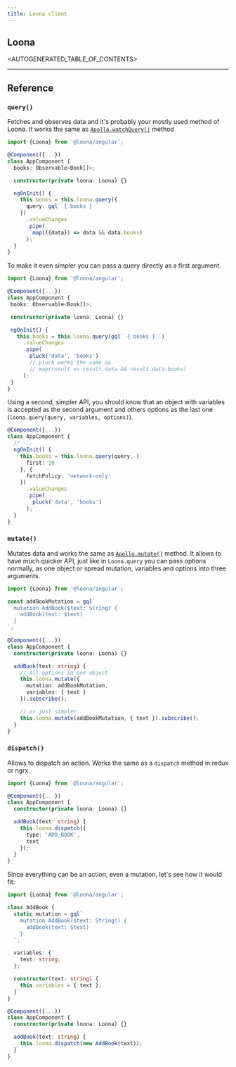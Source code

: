 ```yaml
---
title: Loona client
---
```


## Loona

<AUTOGENERATED_TABLE_OF_CONTENTS>

---

## Reference

### `query()`

Fetches and observes data and it's probably your mostly used method of Loona. It works the same as [`Apollo.watchQuery()`](https://www.apollographql.com/docs/angular/basics/queries.html) method

```typescript
import {Loona} from '@loona/angular';

@Component({...})
class AppComponent {
  books: Observable<Book[]>;

  constructor(private loona: Loona) {}

  ngOnInit() {
    this.books = this.loona.query({
      query: gql` { books } `
    })
      .valueChanges
      .pipe(
        map(({data}) => data && data.books)
      );
  }
}
```

To make it even simpler you can pass a query directly as a first argument.

```typescript
import {Loona} from '@loona/angular';

@Component({...})
class AppComponent {
 books: Observable<Book[]>;

 constructor(private loona: Loona) {}

 ngOnInit() {
   this.books = this.loona.query(gql` { books } `)
     .valueChanges
     .pipe(
       pluck('data', 'books')
       // pluck works the same as
       // map(result => result.data && result.data.books)
     );
 }
}
```

Using a second, simpler API, you should know that an object with variables is accepted as the second argument and others options as the last one (`loona.query(query, variables, options)`).

```typescript
@Component({...})
class AppComponent {
  // ...
  ngOnInit() {
    this.books = this.loona.query(query, {
      first: 10
    }, {
      fetchPolicy: 'network-only'
    })
      .valueChanges
      .pipe(
        pluck('data', 'books')
      );
  }
}
```

### `mutate()`

Mutates data and works the same as [`Apollo.mutate()`](https://www.apollographql.com/docs/angular/basics/mutations.html) method. It allows to have much quicker API, just like in `Loona.query` you can pass options normally, as one object or spread mutation, variables and options into three arguments.

```typescript
import {Loona} from '@loona/angular';

const addBookMutation = gql`
  mutation AddBook($text: String) {
    addBook(text: $text)
  }
`;

@Component({...})
class AppComponent {
  constructor(private loona: Loona) {}

  addBook(text: string) {
    // all options in one object
    this.loona.mutate({
      mutation: addBookMutation,
      variables: { text }
    }).subscribe();

    // or just simpler
    this.loona.mutate(addBookMutation, { text }).subscribe();
  }
}
```

### `dispatch()`

Allows to dispatch an action. Works the same as a `dispatch` method in redux or ngrx.

```typescript
import {Loona} from '@loona/angular';

@Component({...})
class AppComponent {
  constructor(private loona: Loona) {}

  addBook(text: string) {
    this.loona.dispatch({
      type: 'ADD_BOOK',
      text
    });
  }
}
```

Since everything can be an action, even a mutation, let's see how it would fit:

```typescript
import {Loona} from '@loona/angular';

class AddBook {
  static mutation = gql`
    mutation AddBook($text: String!) {
      addBook(text: $text)
    }
  `;

  variables: {
    text: string;
  };

  constructor(text: string) {
    this.variables = { text };
  }
}

@Component({...})
class AppComponent {
  constructor(private loona: Loona) {}

  addBook(text: string) {
    this.loona.dispatch(new AddBook(text));
  }
}
```
